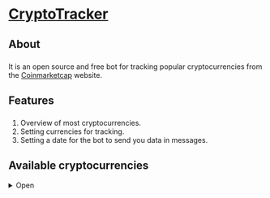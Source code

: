 # <a href=''>CryptoTracker</a>

<logo>

## About 

###
 It is an open source and free bot for tracking popular cryptocurrencies from the <a href='https://coinmarketcap.com/ru/'>Coinmarketcap</a> website.
###


## Features 

###  
1. Overview of most cryptocurrencies.
2. Setting currencies for tracking.
3. Setting a date for the bot to send you data in messages.
###


## Available cryptocurrencies

<details>
  <summary>Open</summary>
  
  ```
  Bitcoin
  Ethereum
  Tether USDt
  BNB
  Solana
  XRP
  USDC
  Cardano
  Dogecoin
  Avalanche
  TRON
  Chainlink
  Polkadot
  Toncoin
  Polygon
  Dai
  Shiba Inu
  Litecoin
  Internet Computer
  Bitcoin Cash
 # It will be added on request
  ```
</details>

